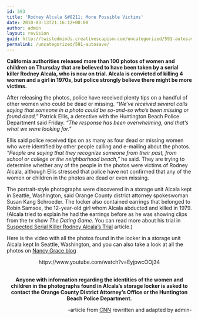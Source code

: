 ```yaml
---
id: 593
title: 'Rodney Alcala &#8211; More Possible Victims'
date: 2010-03-13T21:16:12+00:00
author: admin
layout: revision
guid: http://twistedminds.creativescapism.com/uncategorized/591-autosave/
permalink: /uncategorized/591-autosave/
---
```

<p class="dropcap-first">
  <strong>California authorities released more than 100 photos of women and children on Thursday that are believed to have been taken by a serial killer Rodney Alcala, who is now on trial.</strong><strong> Alcala is convicted of killing 4 women and a girl in 1970s, but police strongly believe there might be more victims.</strong>
</p>

After releasing the photos, police have received plenty tips on a handful of other women who could be dead or missing. _&#8220;We&#8217;ve received several calls saying that someone in a photo could be so-and-so who&#8217;s been missing or found dead,&#8221;_ Patrick Ellis, a detective with the Huntington Beach Police Department said Friday. _&#8220;The response has been overwhelming, and that&#8217;s what we were looking for.&#8221;_

Ellis said police received tips on as many as four dead or missing women who were identified by other people calling and e-mailing about the photos. _&#8220;People are saying that they recognize someone from their past, from school or college or the neighborhood beach,&#8221;_ he said. They are trying to determine whether any of the people in the photos were victims of Rodney Alcala, although Ellis stressed that police have not confirmed that any of the women or children in the photos are dead or even missing.

The portrait-style photographs were discovered in a storage unit Alcala kept in Seattle, Washington, said Orange County district attorney spokeswoman Susan Kang Schroeder. The locker also contained earrings that belonged to Robin Samsoe, the 12-year-old girl whom Alcala abducted and killed in 1979. (Alcala tried to explain he had the earrings before as he was showing clips from the tv show _The Dating Game_. You can read more about his trial in [Suspected Serial Killer Rodney Alcala&#8217;s Trial](http://twistedminds.creativescapism.com/cold-cases/suspected-serial-killer-rodney-alcalas-trial/ "more about Rodney Alcala defending himself") article.)

Here is the video with all the photos found in the locker in a storage unit Alcala kept In Seattle, Washington, and you can also take a look at all the photos on [Nancy Grace blog](http://nancygrace.blogs.cnn.com/2010/03/11/100-photos-found-in-serial-killers-locker/ "see all 100 photos here")

<p style="text-align: center;">
  httpv://www.youtube.com/watch?v=EyjpwcOOj34
</p>

<p style="text-align: center;">
  <strong><br /> Anyone with information regarding the identities of the women and children in the photographs found in Alcala&#8217;s storage locker is asked to contact the Orange County District Attorney&#8217;s Office or the Huntington Beach Police Department.</strong>
</p>

<p style="text-align: right;">
  -article from <a title="cnn" href="http://www.cnn.com">CNN</a> rewritten and adapted by admin-
</p>